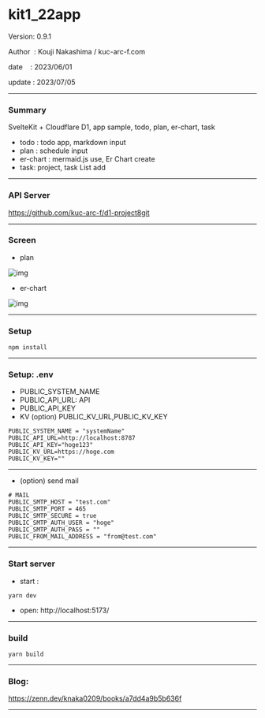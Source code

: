 ﻿# kit1_22app

 Version: 0.9.1

 Author  : Kouji Nakashima / kuc-arc-f.com

 date    : 2023/06/01

 update  : 2023/07/05 
 
***
### Summary

SvelteKit + Cloudflare D1, app sample, todo, plan, er-chart, task

* todo : todo app, markdown input
* plan : schedule input
* er-chart : mermaid.js use, Er Chart create
* task: project, task List add

***
### API Server

https://github.com/kuc-arc-f/d1-project8git

***
### Screen

* plan

![img](https://img-static-kuc.netlify.app/img/front_2023/svelte/ss-plan-0614.png)

* er-chart

![img](https://img-static-kuc.netlify.app/img/front_2023/svelte/ss-erchart-0614.png)


***
### Setup

```
npm install
```

***
### Setup: .env

* PUBLIC_SYSTEM_NAME
* PUBLIC_API_URL: API
* PUBLIC_API_KEY
* KV (option) PUBLIC_KV_URL,PUBLIC_KV_KEY
```
PUBLIC_SYSTEM_NAME = "systemName"
PUBLIC_API_URL=http://localhost:8787
PUBLIC_API_KEY="hoge123"
PUBLIC_KV_URL=https://hoge.com
PUBLIC_KV_KEY=""
```

***
* (option) send mail

```
# MAIL
PUBLIC_SMTP_HOST = "test.com"
PUBLIC_SMTP_PORT = 465
PUBLIC_SMTP_SECURE = true
PUBLIC_SMTP_AUTH_USER = "hoge"
PUBLIC_SMTP_AUTH_PASS = ""
PUBLIC_FROM_MAIL_ADDRESS = "from@test.com"
```

***
### Start server
* start :

```
yarn dev
```

* open: http://localhost:5173/

***
### build

```
yarn build
```

***
### Blog:

https://zenn.dev/knaka0209/books/a7dd4a9b5b636f

***

